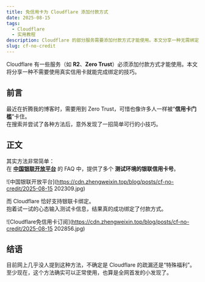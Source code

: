 ```yaml
---
title: 免信用卡为 Cloudflare 添加付款方式
date: 2025-08-15
tags:
  - Cloudflare
  - 实用教程
description: Cloudflare 的部分服务需要添加付款方式才能使用。本文分享一种无需绑定真实信用卡就能完成绑定的方法。
slug: cf-no-credit
---
```


Cloudflare 有一些服务（如 **R2**、**Zero Trust**）必须添加付款方式才能使用。本文将分享一种不需要使用真实信用卡就能完成绑定的技巧。

## 前言

最近在折腾我的博客时，需要用到 Zero Trust，可惜也像许多人一样被“**信用卡门槛**”卡住。  
在搜索并尝试了各种方法后，意外发现了一招简单可行的小技巧。

## 正文

其实方法非常简单：  
在 **[中国银联开放平台](https://open.unionpay.com/tjweb/support/faq/mchlist?id=4)** 的 FAQ 中，提供了多个 **测试环境的银联信用卡号**。

![中国银联开放平台](https://cdn.zhengweixin.top/blog/posts/cf-no-credit/2025-08-15 202309.jpg)

而 Cloudflare 恰好支持银联卡绑定。  
抱着试一试的心态输入测试卡信息，结果真的成功绑定了付款方式。

![Cloudflare免信用卡订阅](https://cdn.zhengweixin.top/blog/posts/cf-no-credit/2025-08-15 202856.jpg)

## 结语

目前网上几乎没人提到这种方法，不确定是 Cloudflare 的疏漏还是“特殊福利”。  
至少现在，这个方法确实可以正常使用，也算是全网首发的小发现了。